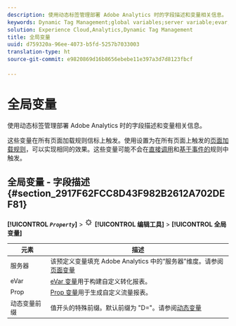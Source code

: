 ```yaml
---
description: 使用动态标签管理部署 Adobe Analytics 时的字段描述和变量相关信息。
keywords: Dynamic Tag Management;global variables;server variable;evar;props;dynamic variable prefix;dynamic variable
solution: Experience Cloud,Analytics,Dynamic Tag Management
title: 全局变量
uuid: d759320a-96ee-4073-b5fd-5257b7033003
translation-type: ht
source-git-commit: e9820869d16b8656ebebe11e397a3d7d8123fbcf

---
```



# 全局变量

使用动态标签管理部署 Adobe Analytics 时的字段描述和变量相关信息。

这些变量在所有页面加载规则信标上触发。使用设置为在所有页面上触发的[页面加载规则](/help/implement/c-implement-with-dtm/c-rules/t-rules-page-conditions.md)，可以实现相同的效果。这些变量可能不会在[直接调用](/help/implement/c-implement-with-dtm/c-rules/t-rules-direct-conditions.md)和[基于事件的](/help/implement/c-implement-with-dtm/c-rules/t-rules-event-conditions.md)规则中触发。

## 全局变量 - 字段描述 {#section_2917F62FCC8D43F982B2612A702DEF81}

**[!UICONTROL *`Property`*]** &gt; ![](assets/settings_gear.png) **[!UICONTROL 编辑工具]** &gt; **[!UICONTROL 全局变量]**

| 元素 | 描述 |
|--- |--- |
| 服务器 | 该预定义变量填充 Adobe Analytics 中的“服务器”维度。请参阅[页面变量](/help/implement/js-implementation/page-variables/page-variables.md) |
| eVar | [eVar 变量](/help/implement/js-implementation/page-variables/evarn.md)用于构建自定义转化报表。 |
| Prop | [Prop 变量](/help/implement/js-implementation/page-variables/propn.md)用于生成自定义流量报表。 |
| 动态变量前缀 | 值开头的特殊前缀。默认前缀为 "D="。请参阅[动态变量](https://docs.adobe.com/content/help/zh-Hans/analytics/implementation/javascript-implementation/variables-analytics-reporting/dynvars-overview.html) |
